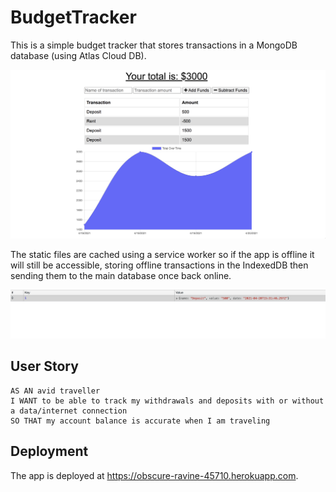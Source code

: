 # BudgetTracker

This is a simple budget tracker that stores transactions in a MongoDB database (using Atlas Cloud DB). 

![main page](images/main.png)

The static files are cached using a service worker so if the app is offline it will still be accessible, storing offline transactions in the IndexedDB then sending them to the main database once back online.

![indexedDB](images/indexeddb.png)

## User Story

```
AS AN avid traveller
I WANT to be able to track my withdrawals and deposits with or without a data/internet connection
SO THAT my account balance is accurate when I am traveling
```

## Deployment

The app is deployed at <a href="https://obscure-ravine-45710.herokuapp.com/">https://obscure-ravine-45710.herokuapp.com</a>.

